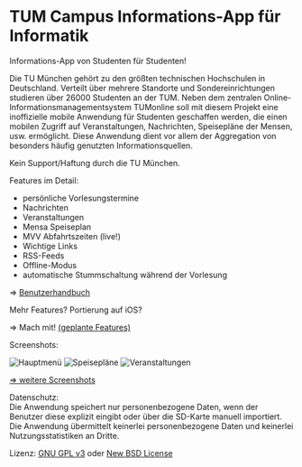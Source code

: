 ﻿TUM Campus Informations-App für Informatik
==========================================

Informations-App von Studenten für Studenten!

Die TU München gehört zu den größten technischen Hochschulen in Deutschland. Verteilt über mehrere Standorte und Sondereinrichtungen studieren über 26000 Studenten an der TUM. Neben dem zentralen Online-Informationsmanagementsystem TUMonline soll mit diesem Projekt eine
inoffizielle mobile Anwendung für Studenten geschaffen werden, die einen mobilen Zugriff auf Veranstaltungen, Nachrichten, Speisepläne der Mensen, usw. ermöglicht. Diese Anwendung dient vor allem der Aggregation von besonders häufig genutzten Informationsquellen.

Kein Support/Haftung durch die TU München.

Features im Detail:

- persönliche Vorlesungstermine
- Nachrichten
- Veranstaltungen
- Mensa Speiseplan
- MVV Abfahrtszeiten (live!)
- Wichtige Links
- RSS-Feeds
- Offline-Modus
- automatische Stummschaltung während der Vorlesung

=> [Benutzerhandbuch](raw/master/doc/Handbuch/Handbuch_19-07-11_cr_final.pdf)

Mehr Features? Portierung auf iOS?

=> Mach mit! [(geplante Features)](tree/master/doc/Tasks_Nice_to_have)

Screenshots:

![Hauptmenü](raw/master/doc/Screenshots/TumCampus1_240.png "Hauptmenü")
  ![Speisepläne](raw/master/doc/Screenshots/TumCampus2_240.png "Speisepläne")
  ![Veranstaltungen](raw/master/doc/Screenshots/TumCampus4_240.png "Veranstaltungen")

[=> weitere Screenshots](tree/master/doc/Screenshots)

Datenschutz:  
Die Anwendung speichert nur personenbezogene Daten, wenn der Benutzer diese explizit eingibt oder über die SD-Karte manuell importiert.<br>
Die Anwendung übermittelt keinerlei personenbezogene Daten und keinerlei Nutzungsstatistiken an Dritte.

Lizenz: [GNU GPL v3](http://www.gnu.org/licenses/gpl.html) oder [New BSD License](http://www.opensource.org/licenses/bsd-license.php)
